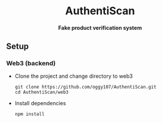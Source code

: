 # <center>AuthentiScan</center>

#### <center>Fake product verification system<center>

## Setup

### Web3 (backend)

- Clone the project and change directory to web3

    ```shell
    git clone https://github.com/oggy107/AuthentiScan.git
    cd AuthentiScan/web3
    ```

- Install dependencies

  ```shell
  npm install
  ```

